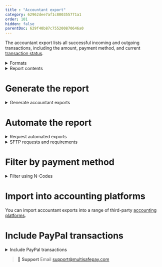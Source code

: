 ```yaml
---
title : "Accountant export"
category: 62962dee7af1c800355771a1
order: 101
hidden: false
parentDoc: 629f40b87c755200870646a0
---
```


The accountant export lists all successful incoming and outgoing transactions, including the amount, payment method, and current [transaction status](/about-payments/multisafepay-statuses/).

<details id="formats">
<summary>Formats</summary>
<br>

- CAMT053
- CODA
- CSV
- MT940
- XLS
- XLSX

</details>

<details id="report-contents">
<summary>Report contents</summary>
<br>

| Headers | Description |
|---|---|
| Report created | The date the report was generated |
| Merchant ID | Your MultiSafepay account number |
| Date from | The start date of the reporting period |
| Date till | The end date of the reporting period |
| Currency | The currency of transactions |
| Opening balance | The balance at the start date |
| Total credit | The amount credited in the report period |
| Total debit | The amount debited in the report period |
| Closing balance | The balance at the end date |
| **Columns** | **Description** |
| Completed date/time | The date and time the transaction was completed |
| Amount | The transaction amount |
| Creditdebit | C means credit, D means debit |
| Typetransaction | See [N-codes for identifying payment methods](/reports/n-codes/) |
| Paymenttype | A MultiSafepay fee, or the payment method |
| Description 2-4 | Descriptions of the order |
| Tr status | The [transaction status](/about-payments/multisafepay-statuses/) |
| Ms description | The website name |
| Mt merchanttransactionid | Your unique identifier for the order |
| Mt cust firstname | The customer’s first name |
| Mt cust lastname | The customer’s last name |
| Mt cust city | The customer's city |
| Mt cust country | The customer's country |
| Invoice ID | Your internal invoice ID |

</details>

# Generate the report

<details id="generate-accountant-exports">
<summary>Generate accountant exports</summary>
<br>

1. Sign in to your [live](https://merchant.multisafepay.com) or [test](https://testmerchant.multisafepay.com) dashboard.
2. Go to **Reports** > **Accountant export**.
3. From the **Date selection** list, select the relevant timeframe (last 2 years only), and then click **Apply**.
4. From the **Currency** list, select the relevant currency.
5. From the **Report type** list, select the relevant export format. 
6. **Group costs in 1 record** toggle:   
    - **Yes**: Show only the total of all MultiSafepay transaction fees for the selected timeframe.
    - **No**: List each MultiSafepay fee below the matching transaction.
7. Click **Generate report**.

</details>

# Automate the report

<details id="request-automated-exports">
<summary>Request automated exports</summary>
<br>

To request automated accountant exports, email the following information to <integration@multisafepay.com>:

- Your account ID: Top-right corner of your MultiSafepay dashboard
- Method: SFTP Pull or Push request
- Frequency: Daily, weekly, or monthly
- File format: CAMT053, CODA, CSV, MT940, XLS, or XLSX
- Desired time: Based on Central European (Summer) Time (CET/CEST)
- MultiSafepay transaction fees: Total or listed separately

To view the autogenerated reports in your [MultiSafepay dashboard](https://merchant.multisafepay.com/), click the **Messages** icon in the top-right corner.

</details>

<details id="SFTP-requests-and-requirements">
<summary>SFTP requests and requirements</summary>
<br>

- SFTP:  
  - Pull request: We give you access to a MultiSafepay SFTP server.
  - Push request: You give us access to your SFTP server.

- We support SFTP with username/password and username/SSH keys.
- For SFTP connections, we only support ports **22** and **2222**.
- Make sure our IP address is on your allow list. For a list of MultiSafepay IP addresses, email <integration@multisafepay.com>
- To deliver the report using SFTP Push requests, you must support the following protocols on your SFTP server:

  sh-ed25519,
  rsa-sha2-512,
  rsa-sha2-256,
  ecdsa-sha2-nistp521,
  ecdsa-sha2-nistp384,
  ecdsa-sha2-nistp256,
  ssh-rsa

</details >

# Filter by payment method

<details id="filter-using-n-codes">
<summary>Filter using N-Codes</summary>
<br>
To identify transactions in reports by payment method, use the following N-codes:

| N-Code | Transaction type  |
|---|---|
| N001   | [MASTERCARD](/payment-methods/mastercard)  |
| N002   | [VISA](/payment-methods/visa)   |
| N003   | [MAESTRO](/payment-methods/maestro)   |
| N004   | WALLET |
| N006   | [DANKORT](/payment-methods/dankort)   |
| N016   | [ALIPAY](/payment-methods/alipay)   |
| N017   | [DOTPAY](/payment-methods/dotpay)   |
| N018   | [POSTEPAY](/payment-methods/postepay)  |
| N021   | [IDEAL](/payment-methods/ideal)   |
| N031   | [GIROPAY](/payment-methods/giropay)   |
| N081   | [BANKTRANS](/payment-methods/bank-transfer)  |
| N085   | [AMEX](/payment-methods/american-express)     |
| N086   | [KLARNA](/payment-methods/klarna)    |
| N088   | [PAYAFTER](/payment-methods/pay-after-delivery)  |
| N089   | [SANTANDER](/payment-methods/betaal-per-maand)  |
| N090   | [in3](/payment-methods/in3)  |
| N092   | [DIRECTBANK](/payment-methods/sofort)  |
| N093   | CURRENCY CONVERSION |
| N094   | [MISTERCASH](/payment-methods/bancontact)  |
| N095   | [CHARGEBACK](/payments/chargebacks/) |
| N096   | WITHDRAWAL |
| N097   | Refund  |
| N098   | [COUPON](/payment-methods/gift-cards)  | 
| N101   | [DIRDEB](/payment-methods/sepa-direct-debit) | 
| N102   | [iDEAL QR](/payment-methods/ideal) |
| N102   | [BELFIUS](/payment-methods/belfius) |
| N103   | [EPS](/payment-methods/eps) |
| N104   | [EINVOICE](/payment-methods/e-invoicing) |
| N105   | [AFTERPAY](/payment-methods/afterpay) |
| N107   | FERBUY  |
| N108   | [TRUSTLY](/payment-methods/trustly) |
| N109   | [KBC](/payment-methods/cbc-kbc) | 
| N913   | FEE  |

</details>

# Import into accounting platforms

You can import accountant exports into a range of third-party [accounting platforms](/accounting/integrations/).

# Include PayPal transactions

<details id="include-paypal-transactions">
<summary>Include PayPal transactions</summary>
<br>
MultiSafepay does not collect funds for PayPal, therefore these transactions don't automatically appear in the report.  
<br> <br>
To include them, in your dashboard or [backend](/glossaries/multisafepay-glossary/#backend), set the transaction status to **Completed**.

</details >

> 📘 **Support**
> Email <support@multisafepay.com>